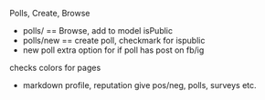 Polls, Create, Browse
- polls/ == Browse, add to model isPublic 
- polls/new == create poll, checkmark for ispublic
- new poll extra option for if poll has post on fb/ig

checks colors for pages

- markdown profile, reputation give pos/neg, polls, surveys etc.